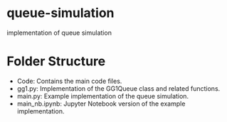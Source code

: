 # queue-simulation
implementation of queue simulation 

# Folder Structure
* Code: Contains the main code files.
* gg1.py: Implementation of the GG1Queue class and related functions.
* main.py: Example implementation of the queue simulation.
* main_nb.ipynb: Jupyter Notebook version of the example implementation.
